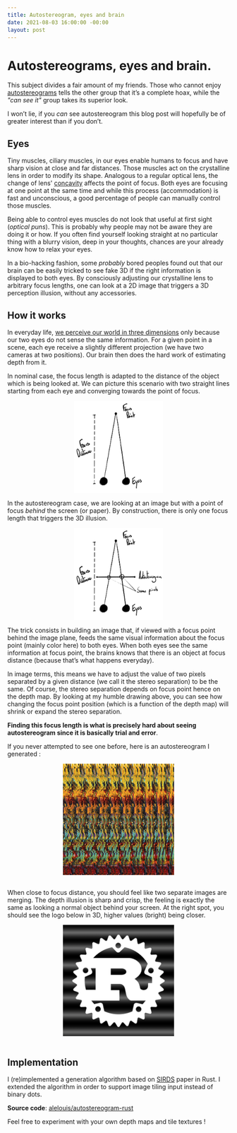 ```yaml
---
title: Autostereogram, eyes and brain
date: 2021-08-03 16:00:00 -00:00
layout: post
---
```

# Autostereograms, eyes and brain.

This subject divides a fair amount of my friends. Those who cannot enjoy [autostereograms](https://www.pakin.org/~scott/stereograms/) tells the other group that it’s a complete hoax, while the *"can see it"* group takes its superior look.

I won’t lie, if you *can* see autostereogram this blog post will hopefully be of greater interest than if you don’t.

## Eyes

Tiny muscles, ciliary muscles, in our eyes enable humans to focus and have sharp vision at close and far distances. Those muscles act on the crystalline lens in order to modify its shape. Analogous to a regular optical lens, the change of lens' [concavity](https://en.wikipedia.org/wiki/Lens) affects the point of focus. Both eyes are focusing at one point at the same time and while this process (accommodation) is fast and unconscious, a good percentage of people can manually control those muscles.

Being able to control eyes muscles do not look that useful at first sight (*optical puns*). This is probably why people may not be aware they are doing it or how. If you often find yourself looking straight at no particular thing with a blurry vision, deep in your thoughts, chances are your already know how to relax your eyes.

In a bio-hacking fashion, some *probably* bored peoples found out that our brain can be easily tricked to see fake 3D if the right information is displayed to both eyes. By consciously adjusting our crystalline lens to arbitrary focus lengths, one can look at a 2D image that triggers a 3D perception illusion, without any accessories.

## How it works

In everyday life, [we perceive our world in three dimensions](https://en.wikipedia.org/wiki/Stereopsis) only because our two eyes do not sense the same information. For a given point in a scene, each eye receive a slightly different projection (we have two cameras at two positions). Our brain then does the hard work of estimating depth from it.

In nominal case, the focus length is adapted to the distance of the object which is being looked at. We can picture this scenario with two straight lines starting from each eye and converging towards the point of focus.

<img style="margin: 0 auto; display: block; width : 40%;" src="../images/autostereogram/normal.png">

In the autostereogram case, we are looking at an image but with a point of focus *behind* the screen (or paper). By construction, there is only one focus length that triggers the 3D illusion. 

<img style="margin: 0 auto; display: block; width : 40%;" src="../images/autostereogram/stereo.png">

The trick consists in building an image that, if viewed with a focus point behind the image plane, feeds the same visual information about the focus point (mainly color here) to both eyes. When both eyes see the same information at focus point, the brains knows that there is an object at focus distance (because that’s what happens everyday).

In image terms, this means we have to adjust the value of two pixels separated by a given distance (we call it the stereo separation) to be the same. Of course, the stereo separation depends on focus point hence on the depth map. By looking at my humble drawing above, you can see how changing the focus point position (which is a function of the depth map) will shrink or expand the stereo separation.

**Finding this focus length is what is precisely hard about seeing autostereogram since it is basically trial and error**.

 If you never attempted to see one before, here is an autostereogram I generated :

<img style="margin: 0 auto; display: block; width : 50%;" src="../images/autostereogram/example.png"></br> 

When close to focus distance, you should feel like two separate images are merging. The depth illusion is sharp and crisp, the feeling is exactly the same as looking a normal object behind your screen. At the right spot, you should see the logo below in 3D, higher values (bright) being closer.  </br> 

<img style="margin: 0 auto; display: block; width : 50%;" src="../images/autostereogram/depthmap.png"></br> 

## Implementation

I (re)implemented a generation algorithm based on [SIRDS](https://www.cs.waikato.ac.nz/~ihw/papers/94-HWT-SI-IHW-SIRDS-paper.pdf) paper in Rust. I extended the algorithm in order to support image tiling input instead of binary dots.

**Source code**: [alelouis/autostereogram-rust](https://github.com/alelouis/autostereogram-rust)

Feel free to experiment with your own depth maps and tile textures ! 